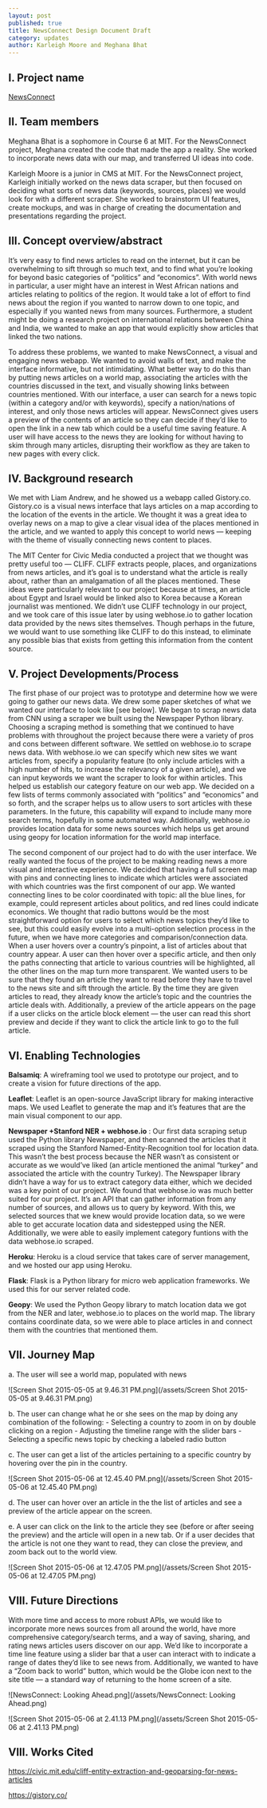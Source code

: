 ```yaml
---
layout: post
published: true
title: NewsConnect Design Document Draft
category: updates
author: Karleigh Moore and Meghana Bhat
---
```


## **I. Project name**

[NewsConnect](https://docs.google.com/presentation/d/1aTa7jq9VqeMWC1wvPXu-jygGD5yVP_0_UecxVVlr3sA/edit?usp=sharing)

## **II. Team members**

Meghana Bhat is a sophomore in Course 6 at MIT. For the NewsConnect project, Meghana created the code that made the app a reality. She worked to incorporate news data with our map, and transferred UI ideas into code. 

Karleigh Moore is a junior in CMS at MIT. For the NewsConnect project, Karleigh initially worked on the news data scraper, but then focused on deciding what sorts of news data (keywords, sources, places) we would look for with a different scraper. She worked to brainstorm UI features, create mockups, and was in charge of creating the documentation and presentations regarding the project. 

## **III. Concept overview/abstract**

It’s very easy to find news articles to read on the internet, but it can be overwhelming to sift through so much text, and to find what you’re looking for beyond basic categories of “politics” and “economics”. With world news in particular, a user might have an interest in West African nations and articles relating to politics of the region. It would take a lot of effort to find news about the region if you wanted to narrow down to one topic, and especially if you wanted news from many sources. Furthermore, a student might be doing a research project on international relations between China and India, we wanted to make an app that would explicitly show articles that linked the two nations. 

To address these problems, we wanted to make NewsConnect, a visual and engaging news webapp. We wanted to avoid walls of text, and make the interface informative, but not intimidating. What better way to do this than by putting news articles on a world map, associating the articles with the countries discussed in the text, and visually showing links between countries mentioned. With our interface, a user can search for a news topic (within a category and/or with keywords), specify a nation/nations of interest, and only those news articles will appear. NewsConnect gives users a preview of the contents of an article so they can decide if they’d like to open the link in a new tab which could be a useful time saving feature. A user will have access to the news they are looking for without having to skim through many articles, disrupting their workflow as they are taken to new pages with every click. 

## **IV. Background research**

We met with Liam Andrew, and he showed us a webapp called Gistory.co. Gistory.co is a visual news interface that lays articles on a map according to the location of the events in the article. We thought it was a great idea to overlay news on a map to give a clear visual idea of the places mentioned in the article, and we wanted to apply this concept to world news — keeping with the theme of visually connecting news content to places. 

The MIT Center for Civic Media conducted a project that we thought was pretty useful too — CLIFF. CLIFF extracts people, places, and organizations from news articles, and it’s goal is to understand what the article is really about, rather than an amalgamation of all the places mentioned. These ideas were particularly relevant to our project because at times, an article about Egypt and Israel would be linked also to Korea because a Korean journalist was mentioned. We didn’t use CLIFF technology in our project, and we took care of this issue later by using webhose.io to gather location data provided by the news sites themselves. Though perhaps in the future, we would want to use something like CLIFF to do this instead, to eliminate any possible bias that exists from getting this information from the content source. 

## **V. Project Developments/Process**

The first phase of our project was to prototype and determine how we were going to gather our news data. We drew some paper sketches of what we wanted our interface to look like [see below]. We began to scrap news data from CNN using a scraper we built using the Newspaper Python library. Choosing a scraping method is something that we continued to have problems with throughout the project because there were a variety of pros and cons between different software. We settled on webhose.io to scrape news data. With webhose.io we can specify which new sites we want articles from, specify a popularity feature (to only include articles with a high number of hits, to increase the relevancy of a given article), and we can input keywords we want the scraper to look for within articles. This helped us establish our category feature on our web app. We decided on a few lists of terms commonly associated with “politics” and “economics” and so forth, and the scraper helps us to allow users to sort articles with these parameters. In the future, this capability will expand to include many more search terms, hopefully in some automated way. Additionally, webhose.io provides location data for some news sources which helps us get around using geopy for location information for the world map interface. 

The second component of our project had to do with the user interface. We really wanted the focus of the project to be making reading news a more visual and interactive experience. We decided that having a full screen map with pins and connecting lines to indicate which articles were associated with which countries was the first component of our app. We wanted connecting lines to be color coordinated with topic: all the blue lines, for example, could represent articles about politics, and red lines could indicate economics. We thought that radio buttons would be the most straightforward option for users to select which news topics they’d like to see, but this could easily evolve into a multi-option selection process in the future, when we have more categories and comparison/connection data. When a user hovers over a country’s pinpoint, a list of articles about that country appear. A user can then hover over a specific article, and then only the paths connecting that article to various countries will be highlighted, all the other lines on the map turn more transparent. We wanted users to be sure that they found an article they want to read before they have to travel to the news site and sift through the article. By the time they are given articles to read, they already know the article’s topic and the countries the article deals with. Additionally, a preview of the article appears on the page if a user clicks on the article block element — the user can read this short preview and decide if they want to click the article link to go to the full article. 

## **VI. Enabling Technologies**

**Balsamiq**: A wireframing tool we used to prototype our project, and to create a vision for future directions of the app. 

**Leaflet**: Leaflet is an open-source JavaScript library for making interactive maps. We used Leaflet to generate the map and it’s features that are the main visual component to our app. 

**Newspaper +Stanford NER + webhose.io** : Our first data scraping setup used the Python library Newspaper, and then scanned the articles that it scraped using the Stanford Named-Entity-Recognition tool for location data. This wasn’t the best process because the NER wasn’t as consistent or accurate as we would’ve liked (an article mentioned the animal “turkey” and associated the article with the country Turkey). The Newspaper library didn’t have a way for us to extract category data either, which we decided was a key point of our project. We found that webhose.io was much better suited for our project. It’s an API that can gather information from any number of sources, and allows us to query by keyword. With this, we selected sources that we knew would provide location data, so we were able to get accurate location data and sidestepped using the NER. Additionally, we were able to easily implement category funtions with the data webhose.io scraped. 

**Heroku**: Heroku is a cloud service that takes care of server management, and we hosted our app using Heroku.  

**Flask**: Flask is a Python library for micro web application frameworks. We used this for our server related code. 

**Geopy**: We used the Python Geopy library to match location data we got from the NER and later, webhose.io to places on the world map. The library contains coordinate data, so we were able to place articles in and connect them with the countries that mentioned them. 

## **VII. Journey Map**

a. The user will see a world map, populated with news

![Screen Shot 2015-05-05 at 9.46.31 PM.png](/assets/Screen Shot 2015-05-05 at 9.46.31 PM.png)

b. The user can change what he or she sees on the map by doing any combination of the following:
	- Selecting a country to zoom in on by double clicking on a region
	- Adjusting the timeline range with the slider bars
	- Selecting a specific news topic by checking a labeled radio button


c. The user can get a list of the articles pertaining to a specific country by hovering over the pin in the country.

![Screen Shot 2015-05-06 at 12.45.40 PM.png](/assets/Screen Shot 2015-05-06 at 12.45.40 PM.png)


d. The user can hover over an article in the the list of articles and see a preview of the article appear on the screen.

e. A user can click on the link to the article they see (before or after seeing the preview) and the article will open in a new tab. Or if a user decides that the article is not one they want to read, they can close the preview, and zoom back out to the world view.

![Screen Shot 2015-05-06 at 12.47.05 PM.png](/assets/Screen Shot 2015-05-06 at 12.47.05 PM.png)


## **VIII. Future Directions**

With more time and access to more robust APIs, we would like to incorporate more news sources from all around the world, have more comprehensive category/search terms, and a way of saving, sharing, and rating news articles users discover on our app. We’d like to incorporate a time line feature using a slider bar that a user can interact with to indicate a range of dates they’d like to see news from. Additionally, we wanted to have a “Zoom back to world” button, which would be the Globe icon next to the site title — a standard way of returning to the home screen of a site. 

![NewsConnect: Looking Ahead.png](/assets/NewsConnect: Looking Ahead.png)

![Screen Shot 2015-05-06 at 2.41.13 PM.png](/assets/Screen Shot 2015-05-06 at 2.41.13 PM.png)

## **VIII. Works Cited**

https://civic.mit.edu/cliff-entity-extraction-and-geoparsing-for-news-articles

https://gistory.co/